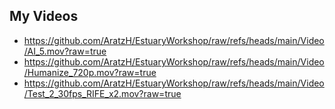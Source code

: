## My Videos

+ https://github.com/AratzH/EstuaryWorkshop/raw/refs/heads/main/Video/AI_5.mov?raw=true
+ https://github.com/AratzH/EstuaryWorkshop/raw/refs/heads/main/Video/Humanize_720p.mov?raw=true
+ https://github.com/AratzH/EstuaryWorkshop/raw/refs/heads/main/Video/Test_2_30fps_RIFE_x2.mov?raw=true
